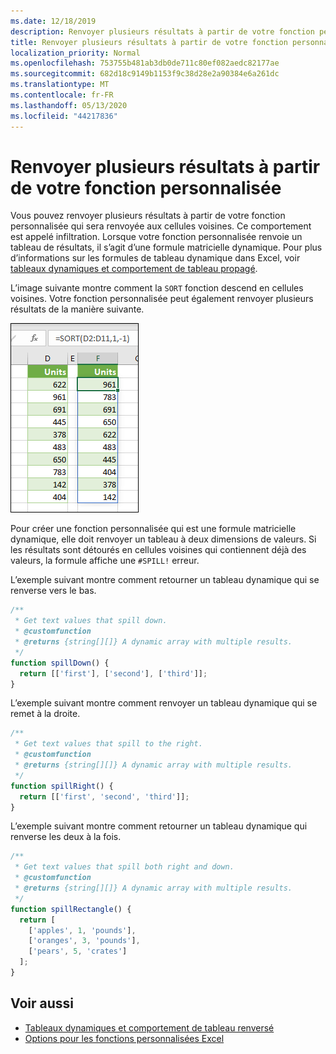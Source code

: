 ```yaml
---
ms.date: 12/18/2019
description: Renvoyer plusieurs résultats à partir de votre fonction personnalisée dans un complément Office Excel.
title: Renvoyer plusieurs résultats à partir de votre fonction personnalisée
localization_priority: Normal
ms.openlocfilehash: 753755b481ab3db0de711c80ef082aedc82177ae
ms.sourcegitcommit: 682d18c9149b1153f9c38d28e2a90384e6a261dc
ms.translationtype: MT
ms.contentlocale: fr-FR
ms.lasthandoff: 05/13/2020
ms.locfileid: "44217836"
---
```

# <a name="return-multiple-results-from-your-custom-function"></a>Renvoyer plusieurs résultats à partir de votre fonction personnalisée

Vous pouvez renvoyer plusieurs résultats à partir de votre fonction personnalisée qui sera renvoyée aux cellules voisines. Ce comportement est appelé infiltration. Lorsque votre fonction personnalisée renvoie un tableau de résultats, il s’agit d’une formule matricielle dynamique. Pour plus d’informations sur les formules de tableau dynamique dans Excel, voir [tableaux dynamiques et comportement de tableau propagé](https://support.microsoft.com/office/205c6b06-03ba-4151-89a1-87a7eb36e531).

L’image suivante montre comment la `SORT` fonction descend en cellules voisines. Votre fonction personnalisée peut également renvoyer plusieurs résultats de la manière suivante.

![Capture d’écran de la fonction « Trier » affichant plusieurs résultats en plusieurs cellules.](../images/dynamic-array-spill.png)

Pour créer une fonction personnalisée qui est une formule matricielle dynamique, elle doit renvoyer un tableau à deux dimensions de valeurs. Si les résultats sont détourés en cellules voisines qui contiennent déjà des valeurs, la formule affiche une `#SPILL!` erreur.

L’exemple suivant montre comment retourner un tableau dynamique qui se renverse vers le bas.

```javascript
/**
 * Get text values that spill down.
 * @customfunction
 * @returns {string[][]} A dynamic array with multiple results.
 */
function spillDown() {
  return [['first'], ['second'], ['third']];
}
```

L’exemple suivant montre comment renvoyer un tableau dynamique qui se remet à la droite. 

```javascript
/**
 * Get text values that spill to the right.
 * @customfunction
 * @returns {string[][]} A dynamic array with multiple results.
 */
function spillRight() {
  return [['first', 'second', 'third']];
}
```

L’exemple suivant montre comment retourner un tableau dynamique qui renverse les deux à la fois.

```javascript
/**
 * Get text values that spill both right and down.
 * @customfunction
 * @returns {string[][]} A dynamic array with multiple results.
 */
function spillRectangle() {
  return [
    ['apples', 1, 'pounds'],
    ['oranges', 3, 'pounds'],
    ['pears', 5, 'crates']
  ];
}
```

## <a name="see-also"></a>Voir aussi

- [Tableaux dynamiques et comportement de tableau renversé](https://support.microsoft.com/office/205c6b06-03ba-4151-89a1-87a7eb36e531)
- [Options pour les fonctions personnalisées Excel](custom-functions-parameter-options.md)